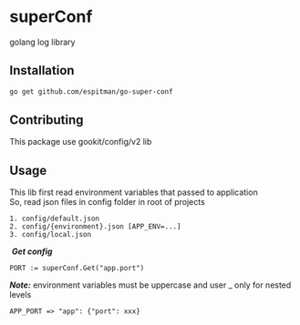 # superConf

golang log library

## Installation

```bash
go get github.com/espitman/go-super-conf
```

## Contributing

This package use gookit/config/v2 lib

## Usage

This lib first read environment variables that passed to application<br/>
So, read json files in config folder in root of projects

```
1. config/default.json
2. config/{environment}.json [APP_ENV=...]
3. config/local.json
```

‍
**_Get config_**<br/>

```
PORT := superConf.Get("app.port")
```

**_Note:_** environment variables must be uppercase and user \_ only for nested levels

```
APP_PORT => "app": {"port": xxx}
```

